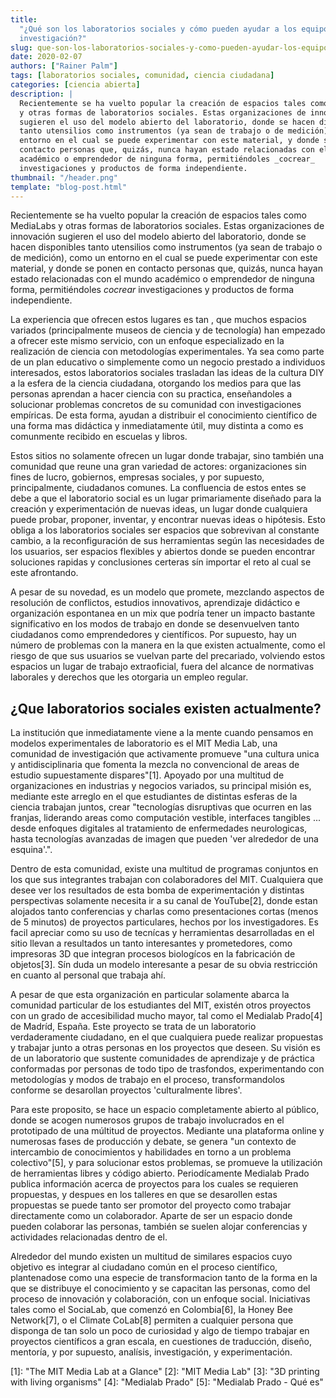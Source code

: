 ```yaml
---
title:
  "¿Qué son los laboratorios sociales y cómo pueden ayudar a los equipos de
  investigación?"
slug: que-son-los-laboratorios-sociales-y-como-pueden-ayudar-los-equipos-de-investigacion
date: 2020-02-07
authors: ["Rainer Palm"]
tags: [laboratorios sociales, comunidad, ciencia ciudadana]
categories: [ciencia abierta]
description: |
  Recientemente se ha vuelto popular la creación de espacios tales como MediaLabs
  y otras formas de laboratorios sociales. Estas organizaciones de innovación
  sugieren el uso del modelo abierto del laboratorio, donde se hacen disponibles
  tanto utensilios como instrumentos (ya sean de trabajo o de medición), como un
  entorno en el cual se puede experimentar con este material, y donde se ponen en
  contacto personas que, quizás, nunca hayan estado relacionadas con el mundo
  académico o emprendedor de ninguna forma, permitiéndoles _cocrear_
  investigaciones y productos de forma independiente.
thumbnail: "/header.png"
template: "blog-post.html"
---
```


<!-- # ¿Qué son los laboratorios sociales y cómo pueden ayudar a los equipos de investigación? -->
<!-- **Por Rainer Palm** -->

Recientemente se ha vuelto popular la creación de espacios tales como MediaLabs
y otras formas de laboratorios sociales. Estas organizaciones de innovación
sugieren el uso del modelo abierto del laboratorio, donde se hacen disponibles
tanto utensilios como instrumentos (ya sean de trabajo o de medición), como un
entorno en el cual se puede experimentar con este material, y donde se ponen en
contacto personas que, quizás, nunca hayan estado relacionadas con el mundo
académico o emprendedor de ninguna forma, permitiéndoles _cocrear_
investigaciones y productos de forma independiente.

<!-- TEASER_END -->

La experiencia que ofrecen estos lugares es tan , que muchos espacios variados
(principalmente museos de ciencia y de tecnología) han empezado a ofrecer este
mismo servicio, con un enfoque especializado en la realización de ciencia con
metodologías experimentales. Ya sea como parte de un plan educativo o
simplemente como un negocio prestado a individuos interesados, estos
laboratorios sociales trasladan las ideas de la cultura DIY a la esfera de la
ciencia ciudadana, otorgando los medios para que las personas aprendan a hacer
ciencia con su practica, enseñandoles a solucionar problemas concretos de su
comunidad con investigaciones empíricas. De esta forma, ayudan a distribuir el
conocimiento científico de una forma mas didáctica y inmediatamente útil, muy
distinta a como es comunmente recibido en escuelas y libros.

Estos sitios no solamente ofrecen un lugar donde trabajar, sino también una
comunidad que reune una gran variedad de actores: organizaciones sin fines de
lucro, gobiernos, empresas sociales, y por supuesto, principalmente, ciudadanos
comunes. La confluencia de estos entes se debe a que el laboratorio social es un
lugar primariamente diseñado para la creación y experimentación de nuevas ideas,
un lugar donde cualquiera puede probar, proponer, inventar, y encontrar nuevas
ideas o hipótesis. Esto obliga a los laboratorios sociales ser espacios que
sobrevivan al constante cambio, a la reconfiguración de sus herramientas según
las necesidades de los usuarios, ser espacios flexibles y abiertos donde se
pueden encontrar soluciones rapidas y conclusiones certeras sín importar el reto
al cual se este afrontando.

A pesar de su novedad, es un modelo que promete, mezclando aspectos de
resolución de conflictos, estudios innovativos, aprendizaje didáctico e
organización espontanea en un mix que podría tener un impacto bastante
significativo en los modos de trabajo en donde se desenvuelven tanto ciudadanos
como emprendedores y científicos. Por supuesto, hay un número de problemas con
la manera en la que existen actualmente, como el riesgo de que sus usuarios se
vuelvan parte del precariado, volviendo estos espacios un lugar de trabajo
extraoficial, fuera del alcance de normativas laborales y derechos que les
otorgaria un empleo regular.

## ¿Que laboratorios sociales existen actualmente?

La institución que inmediatamente viene a la mente cuando pensamos en modelos
experimentales de laboratorio es el MIT Media Lab, una comunidad de
investigación que activamente promueve "una cultura unica y antidisciplinaria
que fomenta la mezcla no convencional de areas de estudio supuestamente
dispares"\[1\]. Apoyado por una multitud de organizaciones en industrias y
negocios variados, su principal misión es, mediante este arreglo en el que
estudiantes de distintas esferas de la ciencia trabajan juntos, crear
"tecnologías disruptivas que ocurren en las franjas, liderando areas como
computación vestible, interfaces tangibles ... desde enfoques digitales al
tratamiento de enfermedades neurologicas, hasta tecnologías avanzadas de imagen
que pueden 'ver alrededor de una esquina'.".

Dentro de esta comunidad, existe una multitud de programas conjuntos en los que
sus integrantes trabajan con colaboradores del MIT. Cualquiera que desee ver los
resultados de esta bomba de experimentación y distintas perspectivas solamente
necesita ir a su canal de YouTube\[2\], donde estan alojados tanto conferencias
y charlas como presentaciones cortas (menos de 5 minutos) de proyectos
particulares, hechos por los investigadores. Es facil apreciar como su uso de
tecnícas y herramientas desarrolladas en el sitio llevan a resultados un tanto
interesantes y prometedores, como impresoras 3D que integran procesos biologícos
en la fabricación de objetos\[3\]. Sín duda un modelo interesante a pesar de su
obvia restricción en cuanto al personal que trabaja ahí.

A pesar de que esta organización en particular solamente abarca la comunidad
particular de los estudiantes del MIT, existén otros proyectos con un grado de
accesibilidad mucho mayor, tal como el Medialab Prado\[4\] de Madríd, España.
Este proyecto se trata de un laboratorio verdaderamente ciudadano, en el que
cualquiera puede realizar propuestas y trabajar junto a otras personas en los
proyectos que deseen. Su visión es de un laboratorio que sustente comunidades de
aprendizaje y de práctica conformadas por personas de todo tipo de trasfondos,
experimentando con metodologías y modos de trabajo en el proceso,
transformandolos conforme se desarollan proyectos 'culturalmente libres'.

Para este proposito, se hace un espacio completamente abierto al público, donde
se acogen numerosos grupos de trabajo involucrados en el prototipado de una
múltitud de proyectos. Mediante una plataforma online y numerosas fases de
producción y debate, se genera "un contexto de intercambio de conocimientos y
habilidades en torno a un problema colectivo"\[5\], y para solucionar estos
problemas, se promueve la utilización de herramientas libres y código abierto.
Periodícamente Medialab Prado publica información acerca de proyectos para los
cuales se requieren propuestas, y despues en los talleres en que se desarollen
estas propuestas se puede tanto ser promotor del proyecto como trabajar
directamente como un colaborador. Aparte de ser un espacio donde pueden
colaborar las personas, también se suelen alojar conferencias y actividades
relacionadas dentro de el.

Alrededor del mundo existen un multitud de similares espacios cuyo objetivo es
integrar al ciudadano común en el proceso científico, plantenadose como una
especie de transformacion tanto de la forma en la que se distribuye el
conocimiento y se capacitan las personas, como del proceso de innovación y
colaboración, con un enfoque social. Iniciativas tales como el SociaLab, que
comenzó en Colombia\[6\], la Honey Bee Network\[7\], o el Climate CoLab\[8\]
permiten a cualquier persona que disponga de tan solo un poco de curiosidad y
algo de tiempo trabajar en proyectos científicos a gran escala, en cuestiones de
traducción, diseño, mentoría, y por supuesto, analísis, investigación, y
experimentación.

\[1\]: "The MIT Media Lab at a Glance" \[2\]: "MIT Media Lab" \[3\]: "3D
printing with living organisms" \[4\]: "Medialab Prado" \[5\]: "Medialab Prado -
Qué es"
